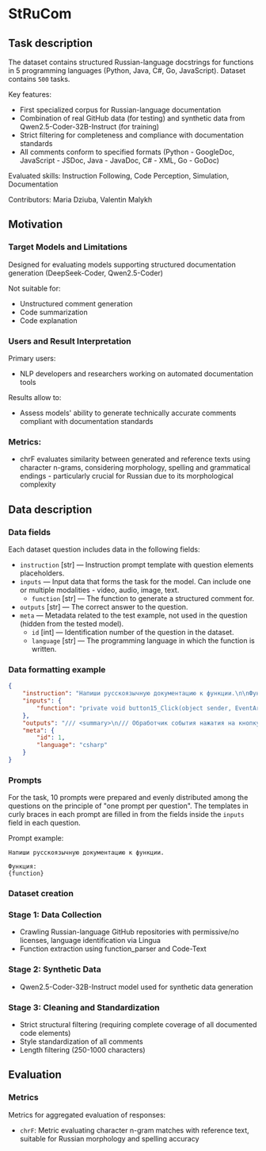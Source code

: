 # StRuCom


## Task description

The dataset contains structured Russian-language docstrings for functions in 5 programming languages (Python, Java, C#, Go, JavaScript). Dataset contains `500` tasks.

Key features:
- First specialized corpus for Russian-language documentation
- Combination of real GitHub data (for testing) and synthetic data from Qwen2.5-Coder-32B-Instruct (for training)
- Strict filtering for completeness and compliance with documentation standards
- All comments conform to specified formats (Python - GoogleDoc, JavaScript - JSDoc, Java - JavaDoc, C# - XML, Go - GoDoc)

Evaluated skills: Instruction Following, Code Perception, Simulation, Documentation

Contributors: Maria Dziuba, Valentin Malykh


## Motivation

### Target Models and Limitations
Designed for evaluating models supporting structured documentation generation (DeepSeek-Coder, Qwen2.5-Coder)

Not suitable for:
- Unstructured comment generation
- Code summarization
- Code explanation

### Users and Result Interpretation
Primary users:
- NLP developers and researchers working on automated documentation tools

Results allow to:
- Assess models' ability to generate technically accurate comments compliant with documentation standards

### Metrics:
- chrF evaluates similarity between generated and reference texts using character n-grams, considering morphology, spelling and grammatical endings - particularly crucial for Russian due to its morphological complexity


## Data description

### Data fields

Each dataset question includes data in the following fields:

- `instruction` [str] — Instruction prompt template with question elements placeholders.
- `inputs` — Input data that forms the task for the model. Can include one or multiple modalities - video, audio, image, text.
    - `function` [str] — The function to generate a structured comment for.
- `outputs` [str] — The correct answer to the question.
- `meta` — Metadata related to the test example, not used in the question (hidden from the tested model).
    - `id` [int] — Identification number of the question in the dataset.
    - `language` [str] — The programming language in which the function is written.


### Data formatting example

```json
{
    "instruction": "Напиши русскоязычную документацию к функции.\n\nФункция:\n{function}",
    "inputs": {
        "function": "private void button15_Click(object sender, EventArgs e)\n        {\n            label12.Text = \"\";\n\n            richTextBox1.Clear();\n            richTextBox2.Clear();\n            textBox1.Clear();\n            textBox2.Clear();\n            textBox4.Clear();\n        }"
    },
    "outputs": "/// <summary>\n/// Обработчик события нажатия на кнопку button15.\n/// При вызове этой функции происходит очистка текста в различных элементах управления формы:\n/// - Удаляется текст из метки label12.\n/// - Очищается содержимое многострочного текстового поля richTextBox1.\n/// - Очищается содержимое многострочного текстового поля richTextBox2.\n/// - Очищается текстовое поле textBox1.\n/// - Очищается текстовое поле textBox2.\n/// - Очищается текстовое поле textBox4.\n/// </summary>\n/// <param name=\"sender\">Объект, который вызвал событие (в данном случае, кнопка button15).</param>\n/// <param name=\"e\">Параметры события, содержащие дополнительную информацию о событии.</param>",
    "meta": {
        "id": 1,
        "language": "csharp"
    }
}
```


### Prompts

For the task, 10 prompts were prepared and evenly distributed among the questions on the principle of "one prompt per question". The templates in curly braces in each prompt are filled in from the fields inside the `inputs` field in each question.

Prompt example:

```
Напиши русскоязычную документацию к функции.

Функция:
{function}
```


### Dataset creation

### Stage 1: Data Collection
- Crawling Russian-language GitHub repositories with permissive/no licenses, language identification via Lingua
- Function extraction using function_parser and Code-Text

### Stage 2: Synthetic Data
- Qwen2.5-Coder-32B-Instruct model used for synthetic data generation

### Stage 3: Cleaning and Standardization
- Strict structural filtering (requiring complete coverage of all documented code elements)
- Style standardization of all comments
- Length filtering (250-1000 characters)


## Evaluation


### Metrics

Metrics for aggregated evaluation of responses:

- `chrF`: Metric evaluating character n-gram matches with reference text, suitable for Russian morphology and spelling accuracy
